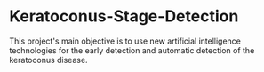 # Keratoconus-Stage-Detection
This project's main objective is to use new artificial intelligence technologies for the early detection and automatic detection of the keratoconus disease.

